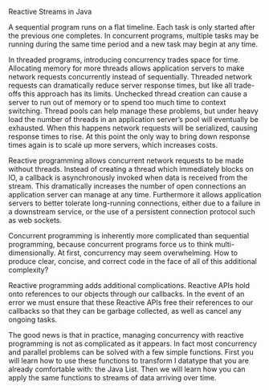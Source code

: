 Reactive Streams in Java

A sequential program runs on a flat timeline.  Each task is only started after the previous one completes. In concurrent programs, multiple tasks may be running during the same time period and a new task may begin at any time.
 
In threaded programs, introducing concurrency trades space for time. Allocating memory for more threads allows application servers to make network requests concurrently instead of sequentially. Threaded network requests can dramatically reduce server response times, but like all trade-offs this approach has its limits. Unchecked thread creation can cause a server to run out of memory or to spend too much time to context switching. Thread pools can help manage these problems, but under heavy load the number of threads in an application server’s pool will eventually be exhausted.  When this happens network requests will be serialized, causing response times to rise. At this point the only way to bring down response times again is to scale up more servers, which increases costs.
 
Reactive programming allows concurrent network requests to be made without threads. Instead of creating a thread which immediately blocks on IO, a callback is asynchronously invoked when data is received from the stream. This dramatically increases the number of open connections an application server can manage at any time. Furthermore it allows application servers to better tolerate long-running connections, either due to a failure in a downstream service, or the use of a persistent connection protocol such as web sockets.
  
Concurrent programming is inherently more complicated than sequential programming, because concurrent programs force us to think multi-dimensionally. At first, concurrency may seem overwhelming. How to produce clear, concise, and correct code in the face of all of this additional complexity? 

Reactive programming adds additional complications. Reactive APIs hold onto references to our objects through our callbacks. In the event of an error we must ensure that these Reactive APIs free their references to our callbacks so that they can be garbage collected, as well as cancel any ongoing tasks.

The good news is that in practice, managing concurrency with reactive programming is not as complicated as it appears. In fact most concurrency and parallel problems can be solved with a few simple functions. First you will learn how to use these functions to transform I datatype that you are already comfortable with: the Java List. Then we will learn how you can apply the same functions to streams of data arriving over time.
